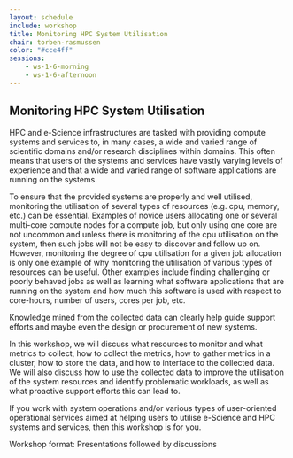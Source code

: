```yaml
---
layout: schedule
include: workshop
title: Monitoring HPC System Utilisation
chair: torben-rasmussen
color: "#cce4ff"
sessions:
    - ws-1-6-morning
    - ws-1-6-afternoon
---
```


## Monitoring HPC System Utilisation

HPC and e-Science infrastructures are tasked with providing compute systems and
services to, in many cases, a wide and varied range of scientific domains and/or
research disciplines within domains. This often means that users of the systems
and services have vastly varying levels of experience and that a wide and varied
range of software applications are running on the systems.

To ensure that the provided systems are properly and well utilised, monitoring
the utilisation of several types of resources (e.g. cpu, memory, etc.) can be
essential. Examples of novice users allocating one or several multi-core compute
nodes for a compute job, but only using one core are not uncommon and unless
there is monitoring of the cpu utilisation on the system, then such jobs will
not be easy to discover and follow up on. However, monitoring the degree of cpu
utilisation for a given job allocation is only one example of why monitoring the
utilisation of various types of resources can be useful. Other examples include
finding challenging or poorly behaved jobs as well as learning what software
applications that are running on the system and how much this software is used
with respect to core-hours, number of users, cores per job, etc.

Knowledge mined from the collected data can clearly help guide support efforts
and maybe even the design or procurement of new systems.

In this workshop, we will discuss what resources to monitor and what metrics to
collect, how to collect the metrics, how to gather metrics in a cluster, how to
store the data, and how to interface to the collected data. We will also discuss
how to use the collected data to improve the utilisation of the system resources
and identify problematic workloads, as well as what proactive support efforts
this can lead to.

If you work with system operations and/or various types of user-oriented
operational services aimed at helping users to utilise e-Science and HPC systems
and services, then this workshop is for you.

Workshop format: Presentations followed by discussions

